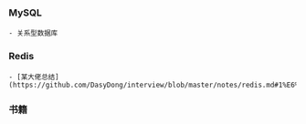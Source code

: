 ### MySQL
    - 关系型数据库
    
### Redis
    - [某大佬总结](https://github.com/DasyDong/interview/blob/master/notes/redis.md#1%E6%9E%B6%E6%9E%84%E5%8E%9F%E7%90%86%E5%8F%8A%E5%BA%94%E7%94%A8%E5%AE%9E%E8%B7%B5)


### 书籍
    